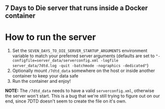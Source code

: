 ## 7 Days to Die server that runs inside a Docker container

# How to run the server
1. Set the ```SEVEN_DAYS_TO_DIE_SERVER_STARTUP_ARGUMENTS``` environment variable to match your preferred server arguments (defaults are set to ```"-configfile=server_data/serverconfig.xml -logfile server_data/7dtd.log -quit -batchmode -nographics -dedicated"```)
2. Optionally mount ```/7dtd_data``` somewhere on the host or inside another container to keep your data safe
3. Run the container and enjoy!

**NOTE:** The ```/7dtd_data``` needs to have a valid ```serverconfig.xml```, otherwise the server won't start. This is a bug that we're still trying to figure out on our end, since 7DTD doesn't seem to create the file on it's own.